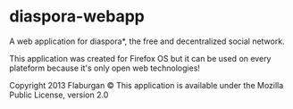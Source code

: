 diaspora-webapp
===============

A web application for diaspora*, the free and decentralized social network.

This application was created for Firefox OS but it can be used on every plateform because it's only open web technologies!

Copyright 2013 Flaburgan ©
This application is available under the Mozilla Public License, version 2.0
